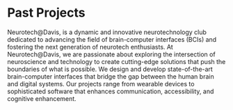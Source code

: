 # Past Projects

Neurotech@Davis, is a dynamic and innovative neurotechnology club dedicated to advancing the field of brain-computer interfaces (BCIs) and fostering the next generation of neurotech enthusiasts. At Neurotech@Davis, we are passionate about exploring the intersection of neuroscience and technology to create cutting-edge solutions that push the boundaries of what is possible. We design and develop state-of-the-art brain-computer interfaces that bridge the gap between the human brain and digital systems. Our projects range from wearable devices to sophisticated software that enhances communication, accessibility, and cognitive enhancement.
